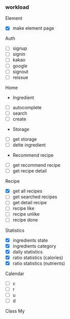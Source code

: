 ### workload

Element

- [x] make element page

Auth

- [ ] signup
- [ ] signin
- [ ] kakao
- [ ] google
- [ ] signout
- [ ] reissue

Home

- Ingredient
- [ ] autocomplete
- [ ] search
- [ ] create
- Storage
- [ ] get storage
- [ ] delte ingredient
- Recommend recipe
- [ ] get recommend recipe
- [ ] get recipe detail

Recipe

- [x] get all recipes
- [ ] get searched recipes
- [ ] get detail recipe
- [ ] recipe like
- [ ] recipe unlike
- [ ] recipe done

Statistics

- [x] ingredients state
- [x] ingredients category
- [x] daily statistics
- [x] ratio statistics (calories)
- [x] ratio statistics (nutrients)

Calendar

- [ ] c
- [ ] r
- [ ] u
- [ ] d

Class
My
